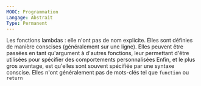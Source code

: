 ```yaml
---
MOOC: Programmation
Langage: Abstrait
Type: Permanent
---
```

Les fonctions lambdas : elle n'ont pas de nom explicite. Elles sont définies de manière conscises (généralement sur une ligne).
Elles peuvent être passées en tant qu'argument à d'autres fonctions, leur permettant d'être utilisées pour spécifier des comportements personnalisées
Enfin, et le plus gros avantage, est qu'elles sont souvent spécifiée par une syntaxe conscise. Elles n'ont généralement pas de mots-clés tel que `function` ou `return` 
